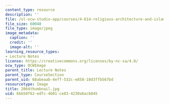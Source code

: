 ```yaml
---
content_type: resource
description: ''
file: /ol-ocw-studio-app/courses/4-614-religious-architecture-and-islamic-cultures-fall-2002/6bb50f62edfc4b01ce834230a6acb845_2064thumbnail.jpg
file_size: 60048
file_type: image/jpeg
image_metadata:
  caption: ''
  credit: ''
  image-alt: ''
learning_resource_types:
- Lecture Notes
license: https://creativecommons.org/licenses/by-nc-sa/4.0/
ocw_type: OCWImage
parent_title: Lecture Notes
parent_type: CourseSection
parent_uid: 68abeaab-4eff-532c-e858-18d3ffb567bd
resourcetype: Image
title: 2064thumbnail.jpg
uid: 6bb50f62-edfc-4b01-ce83-4230a6acb845
---
```

